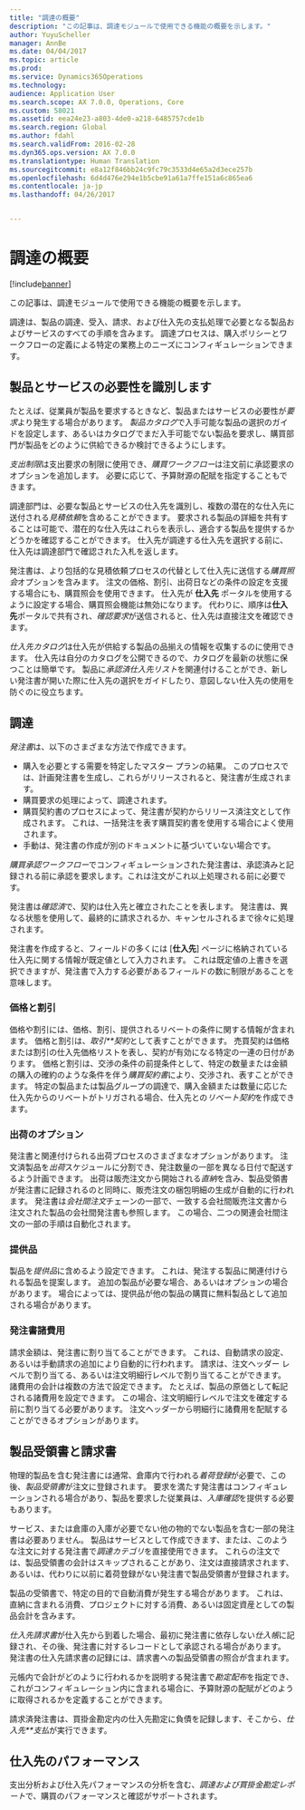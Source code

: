 ```yaml
---
title: "調達の概要"
description: "この記事は、調達モジュールで使用できる機能の概要を示します。"
author: YuyuScheller
manager: AnnBe
ms.date: 04/04/2017
ms.topic: article
ms.prod: 
ms.service: Dynamics365Operations
ms.technology: 
audience: Application User
ms.search.scope: AX 7.0.0, Operations, Core
ms.custom: 58021
ms.assetid: eea24e23-a803-4de0-a218-6485757cde1b
ms.search.region: Global
ms.author: fdahl
ms.search.validFrom: 2016-02-28
ms.dyn365.ops.version: AX 7.0.0
ms.translationtype: Human Translation
ms.sourcegitcommit: e8a12f846bb24c9fc79c3533d4e65a2d3ece257b
ms.openlocfilehash: 6d4d476e294e1b5cbe91a61a7ffe151a6c865ea6
ms.contentlocale: ja-jp
ms.lasthandoff: 04/26/2017


---
```


# <a name="procurement-and-sourcing-overview"></a>調達の概要

[!include[banner](../includes/banner.md)]


この記事は、調達モジュールで使用できる機能の概要を示します。

調達は、製品の調達、受入、請求、および仕入先の支払処理で必要となる製品およびサービスのすべての手順を含みます。 調達プロセスは、購入ポリシーとワークフローの定義による特定の業務上のニーズにコンフィギュレーションできます。

## <a name="identifying-a-need-for-product-and-services"></a>製品とサービスの必要性を識別します
たとえば、従業員が製品を要求するときなど、製品またはサービスの必要性が*要求*より発生する場合があります。 *製品カタログ*で入手可能な製品の選択のガイドを設定します、あるいはカタログでまだ入手可能でない製品を要求し、購買部門が製品をどのように供給できるか検討できるようにします。  

*支出制限*は支出要求の制限に使用でき、*購買ワークフロー*は注文前に承認要求のオプションを追加します。 必要に応じて、予算財源の配賦を指定することもできます。  
  
調達部門は、必要な製品とサービスの仕入先を識別し、複数の潜在的な仕入先に送付される*見積依頼*を含めることができます。 要求される製品の詳細を共有することは可能で、潜在的な仕入先はこれらを表示し、適合する製品を提供するかどうかを確認することができます。 仕入先が調達する仕入先を選択する前に、仕入先は調達部門で確認された入札を返します。  

発注書は、より包括的な見積依頼プロセスの代替として仕入先に送信する*購買照会*オプションを含みます。 注文の価格、割引、出荷日などの条件の設定を支援する場合にも、購買照会を使用できます。 仕入先が **仕入先** ポータルを使用するように設定する場合、購買照会機能は無効になります。 代わりに、順序は**仕入先**ポータルで共有され、*確認要求*が送信されると、仕入先は直接注文を確認できます。  

*仕入先カタログ*は仕入先が供給する製品の品揃えの情報を収集するのに使用できます。 仕入先は自分のカタログを公開できるので、カタログを最新の状態に保つことは簡単です。 製品に*承認済仕入先リスト*を関連付けることができ、新しい発注書が開いた際に仕入先の選択をガイドしたり、意図しない仕入先の使用を防ぐのに役立ちます。

## <a name="procurement"></a>調達
*発注書*は、以下のさまざまな方法で作成できます。

-   購入を必要とする需要を特定したマスター プランの結果。 このプロセスでは、計画発注書を生成し、これらがリリースされると、発注書が生成されます。
-   購買要求の処理によって、調達されます。
-   購買契約書のプロセスによって、発注書が契約からリリース済注文として作成されます。 これは、一括発注を表す購買契約書を使用する場合によく使用されます。
-   手動は、発注書の作成が別のドキュメントに基づいていない場合です。

*購買承認ワークフロー*でコンフィギュレーションされた発注書は、承認済みと記録される前に承認を要求します。これは注文がこれ以上処理される前に必要です。  

発注書は*確認済*で、契約は仕入先と確立されたことを表します。 発注書は、異なる状態を使用して、最終的に請求されるか、キャンセルされるまで徐々に処理されます。  

発注書を作成すると、フィールドの多くには [**仕入先**] ページに格納されている仕入先に関する情報が既定値として入力されます。 これは既定値の上書きを選択できますが、発注書で入力する必要があるフィールドの数に制限があることを意味します。

### <a name="prices-and-discounts"></a>価格と割引

価格や割引には、価格、割引、提供されるリベートの条件に関する情報が含まれます。 価格と割引は、*取引**契約*として表すことができます。 売買契約は価格または割引の仕入先価格リストを表し、契約が有効になる特定の一連の日付があります。 価格と割引は、交渉の条件の前提条件として、特定の数量または金額の購入の確約のような条件を伴う*購買契約書*により、交渉され、表すことができます。 特定の製品または製品グループの調達で、購入金額または数量に応じた仕入先からのリベートがトリガされる場合、仕入先との*リベート契約*を作成できます。

### <a name="delivery-options"></a>出荷のオプション

発注書と関連付けられる出荷プロセスのさまざまなオプションがあります。 注文済製品を*出荷*スケジュールに分割でき、発注数量の一部を異なる日付で配送するよう計画できます。 出荷は販売注文から開始される*直納*を含み、製品受領書が発注書に記録されるのと同時に、販売注文の梱包明細の生成が自動的に行われます。 発注書は*会社間注文*チェーンの一部で、一致する会社間販売注文書から注文された製品の会社間発注書も参照します。 この場合、二つの関連会社間注文の一部の手順は自動化されます。

### <a name="supplementary-items"></a>提供品

製品を*提供品*に含めるよう設定できます。 これは、発注する製品に関連付けられる製品を提案します。 追加の製品が必要な場合、あるいはオプションの場合があります。 場合によっては、提供品が他の製品の購買に無料製品として追加される場合があります。

### <a name="purchase-order-charges"></a>発注書諸費用

請求金額は、発注書に割り当てることができます。 これは、自動請求の設定、あるいは手動請求の追加により自動的に行われます。 請求は、注文ヘッダー レベルで割り当てる、あるいは注文明細行レベルで割り当てることができます。 諸費用の会計は複数の方法で設定できます。 たとえば、製品の原価として転記される諸費用を設定できます。 この場合、注文明細行レベルで注文を確定する前に割り当てる必要があります。 注文ヘッダーから明細行に諸費用を配賦することができるオプションがあります。

## <a name="product-receipt-and-invoicing"></a>製品受領書と請求書
物理的製品を含む発注書には通常、倉庫内で行われる*着荷登録*が必要で、この後、*製品受領書*が注文に登録されます。 要求を満たす発注書はコンフィギュレーションされる場合があり、製品を要求した従業員は、*入庫確認*を提供する必要もあります。  

サービス、または倉庫の入庫が必要でない他の物的でない製品を含む一部の発注書は必要ありません。 製品はサービスとして作成できます、または、このような注文に対する発注書で*調達カテゴリ*を直接使用できます。 これらの注文では、製品受領書の会計はスキップされることがあり、注文は直接請求されます、あるいは、代わりに以前に着荷登録がない発注書で製品受領書が登録されます。  

製品の受領書で、特定の目的で自動消費が発生する場合があります。 これは、直納に含まれる消費、プロジェクトに対する消費、あるいは固定資産としての製品会計を含みます。  

*仕入先請求書*が仕入先から到着した場合、最初に発注書に依存しない*仕入帳*に記録され、その後、発注書に対するレコードとして承認される場合があります。 発注書の仕入先請求書の記録には、請求書への製品受領書の照合が含まれます。  

元帳内で会計がどのように行われるかを説明する発注書で*勘定配布*を指定でき、これがコンフィギュレーション内に含まれる場合に、予算財源の配賦がどのように取得されるかを定義することができます。  

請求済発注書は、買掛金勘定内の仕入先勘定に負債を記録します、そこから、*仕入先**支払*が実行できます。

## <a name="vendor-performance"></a>仕入先のパフォーマンス
支出分析および仕入先パフォーマンスの分析を含む、*調達および買掛金勘定レポート*で、購買のパフォーマンスと確認がサポートされます。




